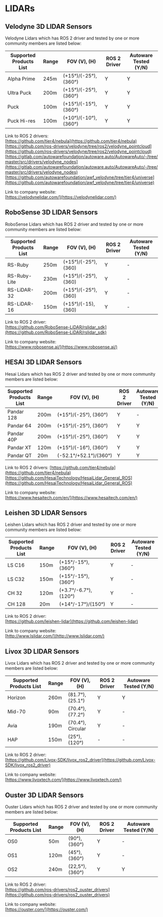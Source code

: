 # LIDARs

## **Velodyne 3D LIDAR Sensors**

Velodyne Lidars which has ROS 2 driver and tested by one or more community members are listed below:

| Supported Products List | Range | FOV (V), (H)          | ROS 2 Driver | Autoware Tested (Y/N) |
| ----------------------- | ----- | --------------------- | ------------ | --------------------- |
| Alpha Prime             | 245m  | (+15°)/(-25°), (360°) | Y            | Y                     |
| Ultra Puck              | 200m  | (+15°)/(-25°), (360°) | Y            | Y                     |
| Puck                    | 100m  | (+15°)/(-15°), (360°) | Y            | Y                     |
| Puck Hi-res             | 100m  | (+10°)/(-10°), (360°) | Y            | Y                     |

Link to ROS 2 drivers:  
 [https://github.com/tier4/nebula](https://github.com/tier4/nebula)
 [https://github.com/ros-drivers/velodyne/tree/ros2/velodyne_pointcloud](https://github.com/ros-drivers/velodyne/tree/ros2/velodyne_pointcloud)  
 [https://gitlab.com/autowarefoundation/autoware.auto/AutowareAuto/-/tree/master/src/drivers/velodyne_nodes](https://gitlab.com/autowarefoundation/autoware.auto/AutowareAuto/-/tree/master/src/drivers/velodyne_nodes)
[https://github.com/autowarefoundation/awf_velodyne/tree/tier4/universe](https://github.com/autowarefoundation/awf_velodyne/tree/tier4/universe)

Link to company website:  
[https://velodynelidar.com/](https://velodynelidar.com/)

## **RoboSense 3D LIDAR Sensors**

RoboSense Lidars which has ROS 2 driver and tested by one or more community members are listed below:

| Supported Products List | Range | FOV (V), (H)         | ROS 2 Driver | Autoware Tested (Y/N) |
| ----------------------- | ----- | -------------------- | ------------ | --------------------- |
| RS-Ruby                 | 250m  | (+15°)/(-25°), (360) | Y            | -                     |
| RS-Ruby-Lite            | 230m  | (+15°)/(-25°), (360) | Y            | -                     |
| RS-LiDAR-32             | 200m  | (+15°)/(-25°), (360) | Y            | -                     |
| RS-LiDAR-16             | 150m  | (+15°)/(-15), (360)  | Y            | -                     |

Link to ROS 2 driver:  
[https://github.com/RoboSense-LiDAR/rslidar_sdk](https://github.com/RoboSense-LiDAR/rslidar_sdk)

Link to company website:  
[https://www.robosense.ai/](https://www.robosense.ai/)

## **HESAI 3D LIDAR Sensors**

Hesai Lidars which has ROS 2 driver and tested by one or more community members are listed below:

| Supported Products List | Range | FOV (V), (H)           | ROS 2 Driver | Autoware Tested (Y/N) |
| ----------------------- | ----- | ---------------------- | ------------ | --------------------- |
| Pandar 128              | 200m  | (+15°)/(-25°), (360°)  | Y            | -                     |
| Pandar 64               | 200m  | (+15°)/(-25°), (360°)  | Y            | Y                     |
| Pandar 40P              | 200m  | (+15°)/(-25°), (360°)  | Y            | Y                     |
| Pandar XT               | 120m  | (+15°)/(-16°), (360°)  | Y            | Y                     |
| Pandar QT               | 20m   | (-52.1°/+52.1°)/(360°) | Y            | Y                     |

Link to ROS 2 drivers:
[https://github.com/tier4/nebula](https://github.com/tier4/nebula)  
[https://github.com/HesaiTechnology/HesaiLidar_General_ROS](https://github.com/HesaiTechnology/HesaiLidar_General_ROS)

Link to company website:  
[https://www.hesaitech.com/en/](https://www.hesaitech.com/en/)

## **Leishen 3D LIDAR Sensors**

Leishen Lidars which has ROS 2 driver and tested by one or more community members are listed below:

| Supported Products List | Range | FOV (V), (H)         | ROS 2 Driver | Autoware Tested (Y/N) |
| ----------------------- | ----- | -------------------- | ------------ | --------------------- |
| LS C16                  | 150m  | (+15°/-15°), (360°)  | Y            | -                     |
| LS C32                  | 150m  | (+15°/-15°), (360°)  | Y            | -                     |
| CH 32                   | 120m  | (+3.7°/-6.7°),(120°) | Y            | -                     |
| CH 128                  | 20m   | (+14°/-17°)/(150°)   | Y            | -                     |

Link to ROS 2 driver:  
[https://github.com/leishen-lidar](https://github.com/leishen-lidar)

Link to company website:  
[http://www.lslidar.com/](http://www.lslidar.com/)

## **Livox 3D LIDAR Sensors**

Livox Lidars which has ROS 2 driver and tested by one or more community members are listed below:

| Supported Products List | Range | FOV (V), (H)      | ROS 2 Driver | Autoware Tested (Y/N) |
| ----------------------- | ----- | ----------------- | ------------ | --------------------- |
| Horizon                 | 260m  | (81.7°), (25.1°)  | Y            | Y                     |
| Mid-70                  | 90m   | (70.4°), (77.2°)  | Y            | -                     |
| Avia                    | 190m  | (70.4°), Circular | Y            | -                     |
| HAP                     | 150m  | (25°), (120°)     | -            | -                     |

Link to ROS 2 driver:  
[https://github.com/Livox-SDK/livox_ros2_driver](https://github.com/Livox-SDK/livox_ros2_driver)

Link to company website:  
[https://www.livoxtech.com/](https://www.livoxtech.com/)

## **Ouster 3D LIDAR Sensors**

Ouster Lidars which has ROS 2 driver and tested by one or more community members are listed below:

| Supported Products List | Range | FOV (V), (H)    | ROS 2 Driver | Autoware Tested (Y/N) |
| ----------------------- | ----- | --------------- | ------------ | --------------------- |
| OS0                     | 50m   | (90°), (360°)   | Y            | -                     |
| OS1                     | 120m  | (45°), (360°)   | Y            | -                     |
| OS2                     | 240m  | (22,5°), (360°) | Y            | Y                     |

Link to ROS 2 driver:  
[https://github.com/ros-drivers/ros2_ouster_drivers](https://github.com/ros-drivers/ros2_ouster_drivers)

Link to company website:  
[https://ouster.com/](https://ouster.com/)

